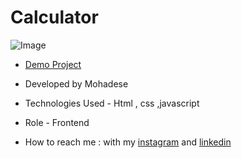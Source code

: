 # Calculator

![Image](https://github.com/user-attachments/assets/1d784d68-28ae-43c0-bc4f-aad8fbfc71dd)

- [Demo Project]( https://mohadsezare-web.github.io/Calculator/)

- Developed by Mohadese 


- Technologies Used - Html , css ,javascript

- Role - Frontend

- How to reach me : with my [instagram](https://www.instagram.com/mohadsezare_web) and [linkedin](https://www.linkedin.com/in/mohadsezare_web)

